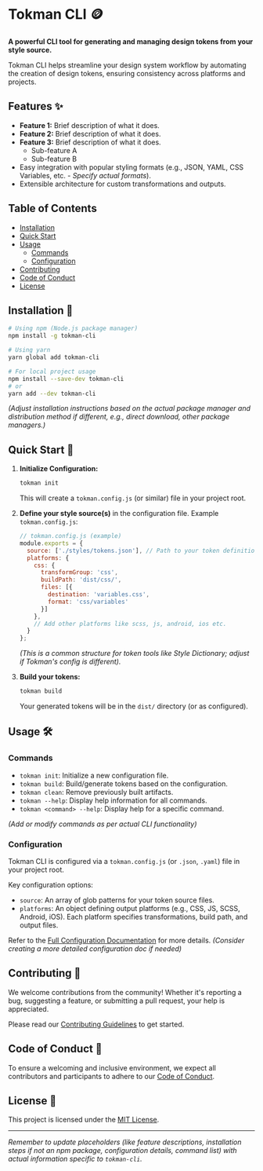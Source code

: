 # Tokman CLI 🪙

**A powerful CLI tool for generating and managing design tokens from your style source.**

Tokman CLI helps streamline your design system workflow by automating the creation of design tokens, ensuring consistency across platforms and projects.

## Features ✨

*   **Feature 1:** Brief description of what it does.
*   **Feature 2:** Brief description of what it does.
*   **Feature 3:** Brief description of what it does.
    *   Sub-feature A
    *   Sub-feature B
*   Easy integration with popular styling formats (e.g., JSON, YAML, CSS Variables, etc. - *Specify actual formats*).
*   Extensible architecture for custom transformations and outputs.

## Table of Contents

- [Installation](#installation)
- [Quick Start](#quick-start)
- [Usage](#usage)
  - [Commands](#commands)
  - [Configuration](#configuration)
- [Contributing](#contributing)
- [Code of Conduct](#code-of-conduct)
- [License](#license)

## Installation 🚀

```bash
# Using npm (Node.js package manager)
npm install -g tokman-cli

# Using yarn
yarn global add tokman-cli

# For local project usage
npm install --save-dev tokman-cli
# or
yarn add --dev tokman-cli
```
*(Adjust installation instructions based on the actual package manager and distribution method if different, e.g., direct download, other package managers.)*

## Quick Start 🏁

1.  **Initialize Configuration:**
    ```bash
    tokman init
    ```
    This will create a `tokman.config.js` (or similar) file in your project root.

2.  **Define your style source(s)** in the configuration file.
    Example `tokman.config.js`:
    ```javascript
    // tokman.config.js (example)
    module.exports = {
      source: ['./styles/tokens.json'], // Path to your token definitions
      platforms: {
        css: {
          transformGroup: 'css',
          buildPath: 'dist/css/',
          files: [{
            destination: 'variables.css',
            format: 'css/variables'
          }]
        },
        // Add other platforms like scss, js, android, ios etc.
      }
    };
    ```
    *(This is a common structure for token tools like Style Dictionary; adjust if Tokman's config is different).*

3.  **Build your tokens:**
    ```bash
    tokman build
    ```
    Your generated tokens will be in the `dist/` directory (or as configured).

## Usage 🛠️

### Commands

*   `tokman init`: Initialize a new configuration file.
*   `tokman build`: Build/generate tokens based on the configuration.
*   `tokman clean`: Remove previously built artifacts.
*   `tokman --help`: Display help information for all commands.
*   `tokman <command> --help`: Display help for a specific command.

*(Add or modify commands as per actual CLI functionality)*

### Configuration

Tokman CLI is configured via a `tokman.config.js` (or `.json`, `.yaml`) file in your project root.

Key configuration options:
*   `source`: An array of glob patterns for your token source files.
*   `platforms`: An object defining output platforms (e.g., CSS, JS, SCSS, Android, iOS). Each platform specifies transformations, build path, and output files.

Refer to the [Full Configuration Documentation](docs/CONFIGURATION.md) for more details. *(Consider creating a more detailed configuration doc if needed)*

## Contributing 🤝

We welcome contributions from the community! Whether it's reporting a bug, suggesting a feature, or submitting a pull request, your help is appreciated.

Please read our [Contributing Guidelines](CONTRIBUTING.md) to get started.

## Code of Conduct 📜

To ensure a welcoming and inclusive environment, we expect all contributors and participants to adhere to our [Code of Conduct](CODE_OF_CONDUCT.md).

## License 📄

This project is licensed under the [MIT License](LICENSE).

---

*Remember to update placeholders (like feature descriptions, installation steps if not an npm package, configuration details, command list) with actual information specific to `tokman-cli`.*
